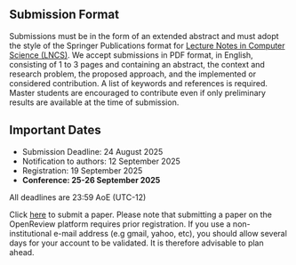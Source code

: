 ## Submission Format
Submissions must be in the form of an extended abstract and must adopt the style of the Springer Publications format for [Lecture Notes in Computer Science (LNCS)](https://www.springer.com/gp/computer-science/lncs/conference-proceedings-guidelines). We accept submissions in PDF format, in English, consisting of 1 to 3 pages and containing an abstract, the context and research problem, the proposed approach, and the implemented or considered contribution. A list of keywords and references is required. Master students are encouraged to contribute even if only preliminary results are available at the time of submission.

## Important Dates
* Submission Deadline: 24 August 2025
* Notification to authors: 12 September 2025
* Registration: 19 September 2025
* **Conference: 25-26 September 2025**

All deadlines are 23:59 AoE (UTC-12)

Click [here](https://openreview.net/group?id=JDSE/2025/Conference&referrer=[Homepage](%2F)) to submit a paper. 
Please note that submitting a paper on the OpenReview platform requires prior registration. If you use a non-institutional e-mail address (e.g gmail, yahoo, etc), you should allow several days for your account to be validated. It is therefore advisable to plan ahead.
